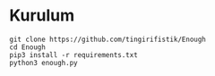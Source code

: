 <h1>Kurulum</h1>

```
git clone https://github.com/tingirifistik/Enough
cd Enough
pip3 install -r requirements.txt
python3 enough.py
```
